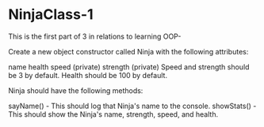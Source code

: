 # NinjaClass-1

This is the first part of 3 in relations to learning OOP-

Create a new object constructor called Ninja with the following attributes:

name
health
speed (private)
strength (private)
Speed and strength should be 3 by default. Health should be 100 by default.

Ninja should have the following methods:

sayName() - This should log that Ninja's name to the console.
showStats() - This should show the Ninja's name, strength, speed, and health.